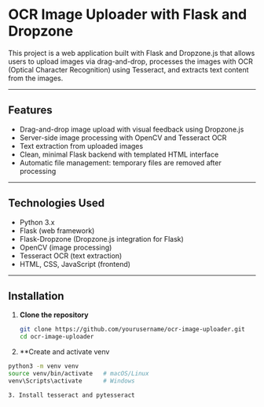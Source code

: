 # OCR Image Uploader with Flask and Dropzone

This project is a web application built with Flask and Dropzone.js that allows users to upload images via drag-and-drop, processes the images with OCR (Optical Character Recognition) using Tesseract, and extracts text content from the images.

---

## Features

- Drag-and-drop image upload with visual feedback using Dropzone.js
- Server-side image processing with OpenCV and Tesseract OCR
- Text extraction from uploaded images
- Clean, minimal Flask backend with templated HTML interface
- Automatic file management: temporary files are removed after processing

---

## Technologies Used

- Python 3.x
- Flask (web framework)
- Flask-Dropzone (Dropzone.js integration for Flask)
- OpenCV (image processing)
- Tesseract OCR (text extraction)
- HTML, CSS, JavaScript (frontend)

---

## Installation

1. **Clone the repository**

   ```bash
   git clone https://github.com/yourusername/ocr-image-uploader.git
   cd ocr-image-uploader

2.  **Create and activate venv
   ```bash
   python3 -m venv venv
   source venv/bin/activate   # macOS/Linux
   venv\Scripts\activate      # Windows

3. Install tesseract and pytesseract

